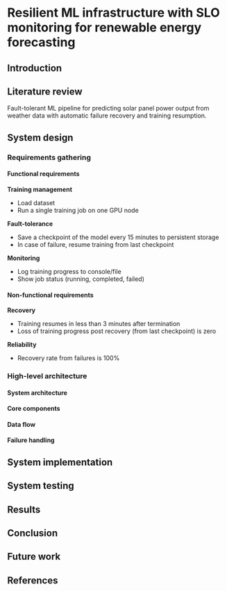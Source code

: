 # Resilient ML infrastructure with SLO monitoring for renewable energy forecasting 
## Introduction
## Literature review
Fault-tolerant ML pipeline for predicting solar panel power output from weather data with automatic failure recovery and training resumption.
## System design
### Requirements gathering
#### Functional requirements

**Training management**
- Load dataset
- Run a single training job on one GPU node

**Fault-tolerance**
- Save a checkpoint of the model every 15 minutes to persistent storage
- In case of failure, resume training from last checkpoint

**Monitoring**
- Log training progress to console/file
- Show job status (running, completed, failed)

#### Non-functional requirements

**Recovery**
- Training resumes in less than 3 minutes after termination
- Loss of training progress post recovery (from last checkpoint) is zero

**Reliability**
- Recovery rate from failures is 100%

### High-level architecture
#### System architecture
#### Core components
#### Data flow
#### Failure handling
## System implementation
## System testing
## Results
## Conclusion
## Future work
## References
